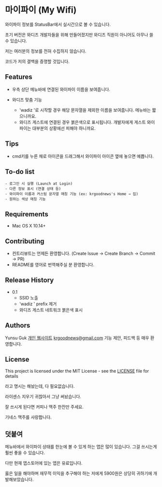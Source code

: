 
# 마이파이 (My Wifi)

와이파이 정보를 StatusBar에서 실시간으로 볼 수 있습니다.

초기 버전은 와디즈 개발자들을 위해 만들어졌지만 와디즈 직원이 아니어도 아무나 쓸 수 있습니다.

저는 여러분의 정보를 전혀 수집하지 않습니다.

코드가 저의 결백을 증명할 것입니다.

## Features

- 우측 상단 메뉴바에 연결된 와이파이 이름을 보여줍니다.

- 와디즈 맞춤 기능
  - 'wadiz '로 시작할 경우 해당 문자열을 제외한 이름을 보여줍니다. 메뉴바는 짧으니까요.
  - 와디즈 게스트에 연결된 경우 붉은색으로 표시됩니다. 개발자에게 게스트 와이파이는 대부분의 상황에선 피해야 하니까요.

## Tips

- cmd키를 누른 채로 아이콘을 드래그해서 와이파이 아이콘 옆에 놓으면 예쁩니다.

## To-do list

``` text
- 로그인 시 실행 (Launch at Login)
- 다른 정보 표시 (연결 상태 등)
- 와이파이 이름과 커스텀 문자열 매칭 기능 (ex: krgoodnews's Home → 집)
- 원하는 색상 매칭 기능
```

## Requirements

- Mac OS X 10.14+

## Contributing

- 컨트리뷰트는 언제든 환영합니다. (Create Issue -> Create Branch -> Commit -> PR)
- README를 영어로 번역해주실 분 환영합니다.

## Release History

- 0.1
  - SSID 노출
  - 'wadiz ' prefix 제거
  - 와디즈 게스트 네트워크 붉은색 표시

## Authors

Yunsu Guk [개인 웹사이트](https://yunsu.dev)
krgoodnews@gmail.com
기능 제안, 피드백 등 매우 환영합니다.

## License

This project is licensed under the MIT License - see the [LICENSE](LICENSE.md) file for details

라고 명시는 해놨는데, 다 필요없습니다.

라이센스 지우기 귀찮아서 그냥 써놨습니다.

잘 쓰시게 된다면 커피나 맥주 한잔만 주세요.

기네스 맥주를 사랑합니다.

## 덧붙여

메뉴바에서 와이파이 상태를 한눈에 볼 수 있게 하는 앱은 많이 있습니다. 그걸 쓰시는게 훨씬 좋을 수 있습니다.

다만 현재 앱스토어에 있는 앱은 유료입니다.

옳은 일을 해야하며 재무적 이익을 추구해야 하는 저에게 5900원은 상당히 귀하기에 개발해보았습니다.
